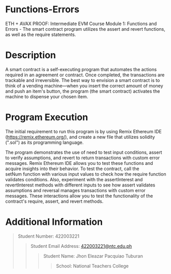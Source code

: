 # Functions-Errors
ETH + AVAX PROOF: Intermediate EVM Course Module 1: Functions and Errors - The smart contract program utilizes the assert and revert functions, as well as the require statements.

# Description
A smart contract is a self-executing program that automates the actions required in an agreement or contract. Once completed, the transactions are trackable and irreversible. The best way to envision a smart contract is to think of a vending machine—when you insert the correct amount of money and push an item's button, the program (the smart contract) activates the machine to dispense your chosen item.

# Program Execution
The initial requirement to run this program is by using Remix Ethereum IDE (https://remix.ethereum.org/), and create a new file that utilizes solidity (".sol") as its programming language.

The program demonstrates the use of need to test input conditions, assert to verify assumptions, and revert to return transactions with custom error messages. Remix Ethereum IDE allows you to test these functions and acquire insights into their behavior. To test the contract, call the setNum function with various input values to check how the require function validates conditions. Also, experiment with the assertInterest and revertInterest methods with different inputs to see how assert validates assumptions and reversal manages transactions with custom error messages. These interactions allow you to test the functionality of the contract's require, assert, and revert methods.

# Additional Information
> Student Number: 422003221
>> Student Email Address: 422003221@ntc.edu.ph
>>> Student Name: Jhon Eleazar Pacquiao Tuburan
>>>> School: National Teachers College

